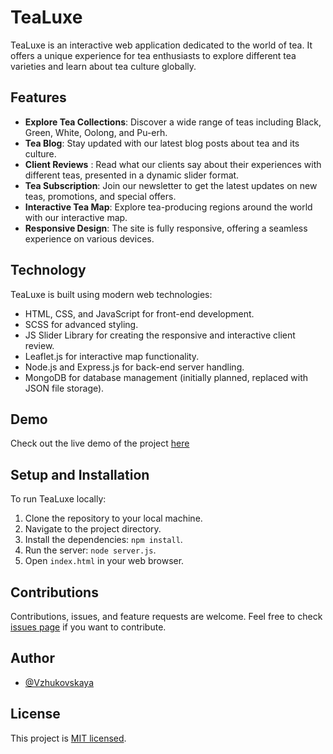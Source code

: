 # TeaLuxe

TeaLuxe is an interactive web application dedicated to the world of tea.
It offers a unique experience for tea enthusiasts to explore different tea varieties and learn about tea culture globally.

## Features

- **Explore Tea Collections**: Discover a wide range of teas including Black, Green, White, Oolong, and Pu-erh.
- **Tea Blog**: Stay updated with our latest blog posts about tea and its culture.
- **Client Reviews** : Read what our clients say about their experiences with different teas, presented in a dynamic slider format.
- **Tea Subscription**: Join our newsletter to get the latest updates on new teas, promotions, and special offers.
- **Interactive Tea Map**: Explore tea-producing regions around the world with our interactive map.
- **Responsive Design**: The site is fully responsive, offering a seamless experience on various devices.

## Technology

TeaLuxe is built using modern web technologies:

- HTML, CSS, and JavaScript for front-end development.
- SCSS for advanced styling.
- JS Slider Library for creating the responsive and interactive client review.
- Leaflet.js for interactive map functionality.
- Node.js and Express.js for back-end server handling.
- MongoDB for database management (initially planned, replaced with JSON file storage).

## Demo

Check out the live demo of the project [here](https://vzhukovskaya.github.io/TeaLuxe/)

## Setup and Installation

To run TeaLuxe locally:

1. Clone the repository to your local machine.
2. Navigate to the project directory.
3. Install the dependencies: `npm install`.
4. Run the server: `node server.js`.
5. Open `index.html` in your web browser.

## Contributions

Contributions, issues, and feature requests are welcome. Feel free to check [issues page](https://github.com/Vzhukovskaya/TeaLuxe/issues) if you want to contribute.

## Author

- [@Vzhukovskaya](https://github.com/Vzhukovskaya)

## License

This project is [MIT licensed](https://opensource.org/licenses/MIT).

